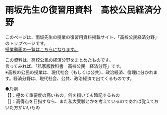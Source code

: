 # 雨坂先生の復習用資料　高校公民経済分野

このページは、雨坂先生の授業の復習用資料掲載サイト、「高校公民経済分野」のトップページです。  
[授業動画の一覧はこちらになります。](LIST.md)  

この資料は、高校公民の経済分野をまとめたものです。  
言ってみれば、「私家版教科書　高校公民　経済分野」です。  
※高校の公民の授業は、現代社会（もしくは公共）、政治経済、倫理に分かれます。経済分野は、現代社会、公共、政治経済で出てくるものです。




●凡例  
【】：極めて重要度の高いもの。何を措いても暗記するもの  
［］：高得点を目指すなら、また私大受験とかを考えているのであれば覚えておいた方がいいもの